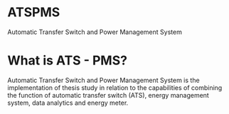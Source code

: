 # ATSPMS
Automatic Transfer Switch and Power Management System

# What is ATS - PMS?

Automatic Transfer Switch and Power Management System is the implementation of thesis study in relation to the capabilities of combining the function of automatic transfer switch (ATS), energy management system, data analytics and energy meter. 


